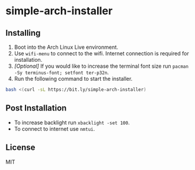 # simple-arch-installer

## Installing

1. Boot into the Arch Linux Live environment.
2. Use `wifi-menu` to connect to the wifi. Internet connection is required for installation.
3. *[Optional]* If you would like to increase the terminal font size run `pacman -Sy terminus-font; setfont ter-p32n`.
4. Run the following command to start the installer.

```bash
bash <(curl -sL https://bit.ly/simple-arch-installer)
```

## Post Installation

* To increase backlight run `xbacklight -set 100`.
* To connect to internet use `nmtui`.

## License

MIT
